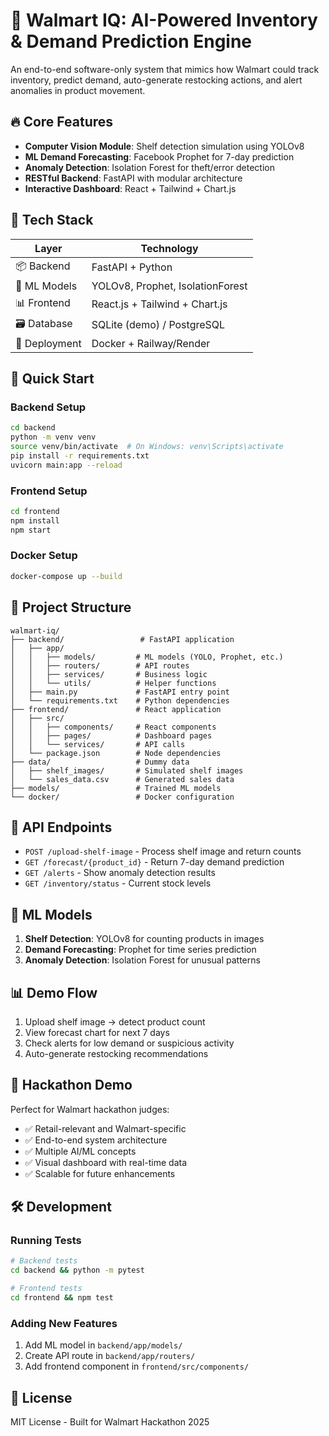 # 🧠 Walmart IQ: AI-Powered Inventory & Demand Prediction Engine

An end-to-end software-only system that mimics how Walmart could track inventory, predict demand, auto-generate restocking actions, and alert anomalies in product movement.

## 🔥 Core Features

- **Computer Vision Module**: Shelf detection simulation using YOLOv8
- **ML Demand Forecasting**: Facebook Prophet for 7-day prediction
- **Anomaly Detection**: Isolation Forest for theft/error detection
- **RESTful Backend**: FastAPI with modular architecture
- **Interactive Dashboard**: React + Tailwind + Chart.js

## 🧱 Tech Stack

| Layer | Technology |
|-------|------------|
| 📦 Backend | FastAPI + Python |
| 🤖 ML Models | YOLOv8, Prophet, IsolationForest |
| 📊 Frontend | React.js + Tailwind + Chart.js |
| 🗃️ Database | SQLite (demo) / PostgreSQL |
| 🐳 Deployment | Docker + Railway/Render |

## 🚀 Quick Start

### Backend Setup
```bash
cd backend
python -m venv venv
source venv/bin/activate  # On Windows: venv\Scripts\activate
pip install -r requirements.txt
uvicorn main:app --reload
```

### Frontend Setup
```bash
cd frontend
npm install
npm start
```

### Docker Setup
```bash
docker-compose up --build
```

## 📁 Project Structure

```
walmart-iq/
├── backend/                 # FastAPI application
│   ├── app/
│   │   ├── models/         # ML models (YOLO, Prophet, etc.)
│   │   ├── routers/        # API routes
│   │   ├── services/       # Business logic
│   │   └── utils/          # Helper functions
│   ├── main.py             # FastAPI entry point
│   └── requirements.txt    # Python dependencies
├── frontend/               # React application
│   ├── src/
│   │   ├── components/     # React components
│   │   ├── pages/          # Dashboard pages
│   │   └── services/       # API calls
│   └── package.json        # Node dependencies
├── data/                   # Dummy data
│   ├── shelf_images/       # Simulated shelf images
│   └── sales_data.csv      # Generated sales data
├── models/                 # Trained ML models
└── docker/                 # Docker configuration
```

## 🎯 API Endpoints

- `POST /upload-shelf-image` - Process shelf image and return counts
- `GET /forecast/{product_id}` - Return 7-day demand prediction
- `GET /alerts` - Show anomaly detection results
- `GET /inventory/status` - Current stock levels

## 🧠 ML Models

1. **Shelf Detection**: YOLOv8 for counting products in images
2. **Demand Forecasting**: Prophet for time series prediction
3. **Anomaly Detection**: Isolation Forest for unusual patterns

## 📊 Demo Flow

1. Upload shelf image → detect product count
2. View forecast chart for next 7 days
3. Check alerts for low demand or suspicious activity
4. Auto-generate restocking recommendations

## 🎥 Hackathon Demo

Perfect for Walmart hackathon judges:
- ✅ Retail-relevant and Walmart-specific
- ✅ End-to-end system architecture
- ✅ Multiple AI/ML concepts
- ✅ Visual dashboard with real-time data
- ✅ Scalable for future enhancements

## 🛠️ Development

### Running Tests
```bash
# Backend tests
cd backend && python -m pytest

# Frontend tests
cd frontend && npm test
```

### Adding New Features
1. Add ML model in `backend/app/models/`
2. Create API route in `backend/app/routers/`
3. Add frontend component in `frontend/src/components/`

## 📝 License

MIT License - Built for Walmart Hackathon 2025
